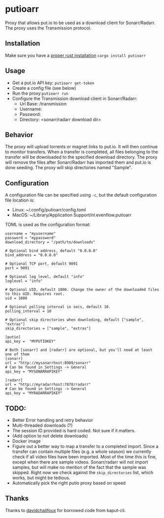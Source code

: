 # putioarr

Proxy that allows put.io to be used as a download client for Sonarr/Radarr. The proxy uses the Transmission protocol.

## Installation
Make sure you have a [proper rust installation](https://www.rust-lang.org/tools/install)
`cargo install putioarr`

## Usage

- Get a put.io API key: `putioarr get-token`
- Create a config file (see below)
- Run the proxy:`putioarr run`
- Configure the Transmission download client in Sonarr/Radarr:
    - Url Base: /transmission
    - Username: <configured username>
    - Password: <configured password>
    - Directory: <sonarr/radarr download dir>

## Behavior
The proxy will upload torrents or magnet links to put.io. It will then continue to monitor transfers. When a transfer is completed, all files belonging to the transfer will be downloaded to the specified download directory. The proxy will remove the files after Sonarr/Radarr has imported them and put.io is done seeding. The proxy will skip directories named "Sample".

## Configuration
A configuration file can be specified using `-c`, but the default configuration file location is:
- Linux: ~/.config/putioarr/config.toml
- MacOS: ~/Library/Application Support/nl.evenflow.putioarr

TOML is used as the configuration format:
```
username = "myusername"
password = "mypassword"
download_directory = "/path/to/downloads"

# Optional bind address, default "0.0.0.0"
bind_address = "0.0.0.0"

# Optional TCP port, default 9091
port = 9091

# Optional log level, default "info"
loglevel = "info"

# Optional UID, default 1000. Change the owner of the downloaded files to this UID. Requires root.
uid = 1000

# Optional polling interval in secs, default 10.
polling_interval = 10

# Optional skip directories when downloding, default ["sample", "extras"]
skip_directories = ["sample", "extras"]

[putio]
api_key =  "MYPUTIOKEY"

# Both [sonarr] and [radarr] are optional, but you'll need at least one of them
[sonarr]
url = "http://mysonarrhost:8989/sonarr"
# Can be found in Settings -> General
api_key = "MYSONARRAPIKEY"

[radarr]
url = "http://myradarrhost:7878/radarr"
# Can be found in Settings -> General
api_key = "MYRADARRAPIKEY"
```

## TODO:
- Better Error handling and retry behavior
- Multi-threaded downloads (?)
- The session ID provided is hard coded. Not sure if it matters.
- (Add option to not delete downloads)
- Docker image
- Figure out a better way to map a transfer to a completed import. Since a transfer can contain multiple files (e.g. a whole season) we currently check if all video files have been imported. Most of the time this is fine, except when there are sample videos. Sonarr/radarr will not import samples, but will make no mention of the fact that the sample was skipped. Right now we check against the `skip_directories` list, which works, but might be tedious.
- Automatically pick the right putio proxy based on speed

## Thanks
Thanks to [davidchalifoux](https://github.com/davidchalifoux) for borrowed code from kaput-cli.

